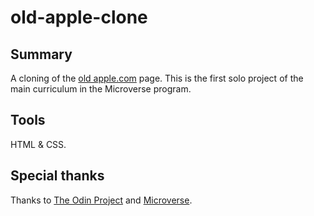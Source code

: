 # old-apple-clone

## Summary

A cloning of the [old apple.com](https://web.archive.org/web/20140301004610/http://www.apple.com/) page. This is the first solo project of the main curriculum in the Microverse program.

## Tools

HTML & CSS.

## Special thanks

Thanks to [The Odin Project](https://www.theodinproject.com/) and [Microverse](https://www.microverse.org/).
